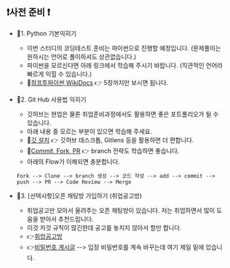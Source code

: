 ## ❗사전 준비 ❗
- 📌1. Python 기본익히기
  - 이번 스터디의 코딩테스트 준비는 파이썬으로 진행할 예정입니다. (문제풀이는 원하시는 언어로 풀이하셔도 상관없습니다.)
  - 파이썬을 모르신다면 아래 링크에서 학습해 주시기 바랍니다. (직관적인 언어라 빠르게 익힐 수 있습니다.)
  - 🚩[점프투파이썬 WikiDocs](https://wikidocs.net/book/1) 👉 5장까지만 보시면 됩니다.
  
- 📌2. Git Hub 사용법 익히기
  - 깃허브는 현업은 물론 취업준비과정에서도 활용하면 좋은 포트폴리오가 될 수 있습니다. 
  - 아래 내용 중 모르는 부분이 있으면 학습해 주세요.
  - 🚩[깃 설치](https://taewow.tistory.com/13) 👉 깃허브 데스크톱, Gitlens 등을 활용하면 더 편합니다.
  - 🚩[Commit, Fork, PR](https://wayhome25.github.io/git/2017/07/08/git-first-pull-request-story) 👉 branch 전략도 학습하면 좋습니다. 
  - 아래의 Flow가 이해되면 충분합니다.
  ```.shell
  Fork --> Clone --> branch 생성 --> 코드 작성 --> add --> commit --> push --> PR --> Code Review --> Merge  
  ```
- 📌3. [선택사항]오픈 채팅방 가입하기 (취업공고방)
  - 취업공고만 모아서 올려주는 오픈 채팅방이 있습니다. 저는 취업하면서 많이 도움을 받아서 추천드립니다. 
  - 이것 저것 규칙이 많긴한데 공고를 놓치지 않아서 할만 합니다.
  - 👉[취업공고방](https://open.kakao.com/o/gx1Hf8ue) 
  - 👉[비밀번호 게시글](https://haejun0317.tistory.com/281) --> 입장 비밀번호를 계속 바꾸는데 여기 제일 밑에 있습니다.
  

